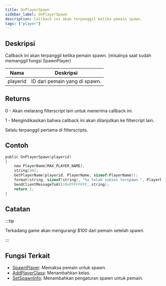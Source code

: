 ```yaml
---
title: OnPlayerSpawn
sidebar_label: OnPlayerSpawn
description: Callback ini akan terpanggil ketika pemain spawn.
tags: ["player"]
---
```


## Deskripsi

Callback ini akan terpanggil ketika pemain spawn. (misalnya saat sudah memanggil fungsi SpawnPlayer)

| Nama     | Deskripsi                     |
| -------- | ----------------------------- |
| playerid | ID dari pemain yang di spawn. |

## Returns

0 - Akan melarang filterscript lain untuk menerima callback ini.

1 - Mengindikasikan bahwa callback ini akan dilanjutkan ke filtercript lain.

Selalu terpanggil pertama di filterscripts.

## Contoh

```c
public OnPlayerSpawn(playerid)
{
    new PlayerName[MAX_PLAYER_NAME],
    string[40];
    GetPlayerName(playerid, PlayerName, sizeof(PlayerName));
    format(string, sizeof(string), "%s telah sukses terspawn.", PlayerName);
    SendClientMessageToAll(0xFFFFFFFF, string);
    return 1;
}
```

## Catatan

:::tip

Terkadang game akan mengurangi \$100 dari pemain setelah spawn.

:::

## Fungsi Terkait

- [SpawnPlayer](../functions/SpawnPlayer): Memaksa pemain untuk spawn.
- [AddPlayerClass](../functions/AddPlayerClass): Menambahkan kelas.
- [SetSpawnInfo](../functions/SetSpawnInfo): Menambahkan pengaturan spawn untuk pemain.
